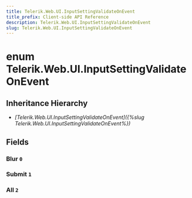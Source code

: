```yaml
---
title: Telerik.Web.UI.InputSettingValidateOnEvent
title_prefix: Client-side API Reference
description: Telerik.Web.UI.InputSettingValidateOnEvent
slug: Telerik.Web.UI.InputSettingValidateOnEvent
---
```


# enum Telerik.Web.UI.InputSettingValidateOnEvent

## Inheritance Hierarchy

* *[Telerik.Web.UI.InputSettingValidateOnEvent]({%slug Telerik.Web.UI.InputSettingValidateOnEvent%})*

## Fields

### Blur `0`

### Submit `1`

### All `2`


